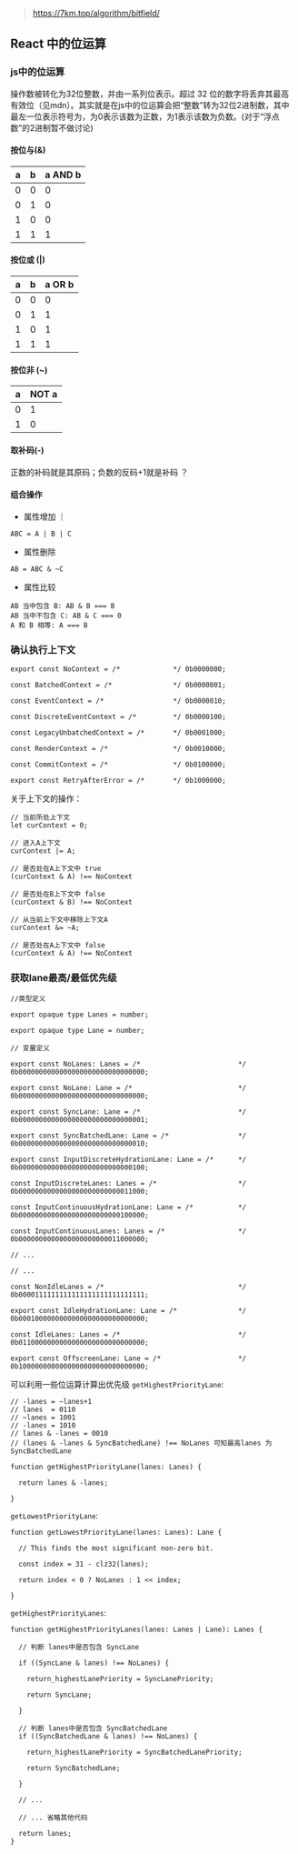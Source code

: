 >  https://7km.top/algorithm/bitfield/
## React 中的位运算

### js中的位运算
操作数被转化为32位整数，并由一系列位表示。超过 32 位的数字将丢弃其最高有效位（见mdn）。其实就是在js中的位运算会把“整数”转为32位2进制数，其中最左一位表示符号为，为0表示该数为正数，为1表示该数为负数。(对于“浮点数”的2进制暂不做讨论)

#### 按位与(&)
|a|b|a AND b|
|---|---|---|
|0|0|0|
|0|1|0|
|1|0|0|
|1|1|1|

#### 按位或 (|)
|a|b|a OR b|
|---|---|---|
|0|0|0|
|0|1|1|
|1|0|1|
|1|1|1|

#### 按位非 (~)
|a|NOT a|
|---|---|
|0|1|
|1|0|

#### 取补码(-)
正数的补码就是其原码；负数的反码+1就是补码 ？

#### 组合操作
- 属性增加 ｜
```
ABC = A | B | C
```
- 属性删除
```
AB = ABC & ~C
```
- 属性比较
```
AB 当中包含 B: AB & B === B
AB 当中不包含 C: AB & C === 0
A 和 B 相等: A === B
```

### 确认执行上下文
```
export const NoContext = /*             */ 0b0000000;

const BatchedContext = /*               */ 0b0000001;

const EventContext = /*                 */ 0b0000010;

const DiscreteEventContext = /*         */ 0b0000100;

const LegacyUnbatchedContext = /*       */ 0b0001000;

const RenderContext = /*                */ 0b0010000;

const CommitContext = /*                */ 0b0100000;

export const RetryAfterError = /*       */ 0b1000000;
```
关于上下文的操作：
```
// 当前所处上下文 
let curContext = 0; 

// 进入A上下文 
curContext |= A;

// 是否处在A上下文中 true 
(curContext & A) !== NoContext 

// 是否处在B上下文中 false 
(curContext & B) !== NoContext

// 从当前上下文中移除上下文A 
curContext &= ~A; 

// 是否处在A上下文中 false 
(curContext & A) !== NoContext

```
### 获取lane最高/最低优先级
```
//类型定义

export opaque type Lanes = number;

export opaque type Lane = number;

// 变量定义

export const NoLanes: Lanes = /*                        */ 0b0000000000000000000000000000000;

export const NoLane: Lane = /*                          */ 0b0000000000000000000000000000000;

export const SyncLane: Lane = /*                        */ 0b0000000000000000000000000000001;

export const SyncBatchedLane: Lane = /*                 */ 0b0000000000000000000000000000010;

export const InputDiscreteHydrationLane: Lane = /*      */ 0b0000000000000000000000000000100;

const InputDiscreteLanes: Lanes = /*                    */ 0b0000000000000000000000000011000;

const InputContinuousHydrationLane: Lane = /*           */ 0b0000000000000000000000000100000;

const InputContinuousLanes: Lanes = /*                  */ 0b0000000000000000000000011000000;

// ...

// ...

const NonIdleLanes = /*                                 */ 0b0000111111111111111111111111111;

export const IdleHydrationLane: Lane = /*               */ 0b0001000000000000000000000000000;

const IdleLanes: Lanes = /*                             */ 0b0110000000000000000000000000000;

export const OffscreenLane: Lane = /*                   */ 0b1000000000000000000000000000000;
```
可以利用一些位运算计算出优先级
`getHighestPriorityLane`:
```
// -lanes = ~lanes+1
// lanes  = 0110
// ~lanes = 1001
// -lanes = 1010
// lanes & -lanes = 0010
// (lanes & -lanes & SyncBatchedLane) !== NoLanes 可知最高lanes 为 SyncBatchedLane

function getHighestPriorityLane(lanes: Lanes) {

  return lanes & -lanes;

}
```
`getLowestPriorityLane`:
```
function getLowestPriorityLane(lanes: Lanes): Lane {

  // This finds the most significant non-zero bit.
  
  const index = 31 - clz32(lanes);
  
  return index < 0 ? NoLanes : 1 << index;

}
```
`getHighestPriorityLanes`:
```
function getHighestPriorityLanes(lanes: Lanes | Lane): Lanes {

  // 判断 lanes中是否包含 SyncLane
  
  if ((SyncLane & lanes) !== NoLanes) {
  
	return_highestLanePriority = SyncLanePriority;
    
    return SyncLane;
  
  }
  
  // 判断 lanes中是否包含 SyncBatchedLane
  if ((SyncBatchedLane & lanes) !== NoLanes) {
  
    return_highestLanePriority = SyncBatchedLanePriority;
    
    return SyncBatchedLane;
    
  }

  // ...
  
  // ... 省略其他代码
  
  return lanes;
}
```


